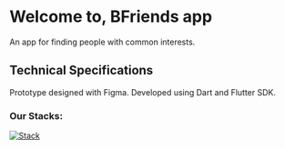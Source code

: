 # Welcome to, BFriends app

An app for finding people with common interests.

## Technical Specifications

Prototype designed with Figma. Developed using Dart and Flutter SDK.

### Our Stacks:

[![Stack](https://skillicons.dev/icons?i=dart,flutter,figma,gcp)]()
